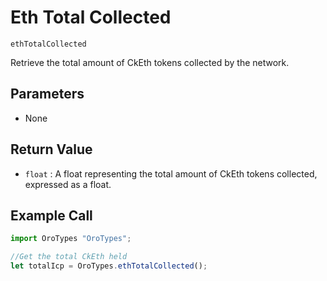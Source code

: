 # Eth Total Collected

`ethTotalCollected`

Retrieve the total amount of CkEth tokens collected by the network.

## Parameters

- None

## Return Value

- `float` : A float representing the total amount of CkEth tokens collected, expressed as a float.

## Example Call

```Javascript
import OroTypes "OroTypes";

//Get the total CkEth held
let totalIcp = OroTypes.ethTotalCollected();
```

&nbsp;